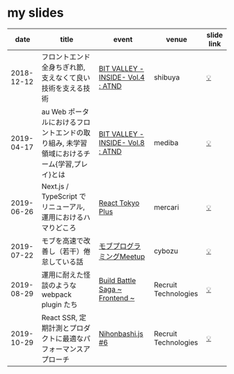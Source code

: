 # my slides

date | title | event | venue | slide link
---- | ----- | ----- | ----- | ----------
2018-12-12 | フロントエンド全身ちぎれ節, 支えなくて良い技術を支える技術 | [BIT VALLEY -INSIDE- Vol.4 : ATND](https://atnd.org/events/101970) | shibuya | [:bulb:](https://tkdn.github.io/slides/technologies-that-dont-need-to-support/)
2019-04-17 | au Web ポータルにおけるフロントエンドの取り組み, 未学習領域におけるチーム{学習,プレイ}とは | [BIT VALLEY -INSIDE- Vol.8 : ATND](https://atnd.org/events/104822) | mediba | [:bulb:](https://tkdn.github.io/slides/2019-04-17-frontend-learn-and-delegation/)
2019-06-26 | Next.js / TypeScript でリニューアル, 運用におけるハマりどころ | [React Tokyo Plus](https://www.meetup.com/ReactJS-Tokyo/events/262199021/) | mercari | [:bulb:](https://tkdn.github.io/slides/2019-06-26-nextjs-and-typescript/)
2019-07-22 | モブを高速で改善し（若干）倦怠している話 | [モブプログラミングMeetup](https://connpass.com/event/138267/) | cybozu | [:bulb:](https://tkdn.github.io/slides/2019-07-22-mob-programming-meetup/)
2019-08-29 | 運用に耐えた怪談のような webpack plugin たち | [Build Battle Saga ~ Frontend ~](https://connpass.com/event/138267/) | Recruit Technologies | [:bulb:](https://tkdn.github.io/slides/2019-08-29-build-battle-saga/)
2019-10-29 | React SSR, 定期計測とプロダクトに最適なパフォーマンスアプローチ | [Nihonbashi.js #6](https://nihonbashi-js.connpass.com/event/143549/) | Recruit Technologies | [:bulb:](https://tkdn.github.io/slides/2019-10-29-react-perfup-in-nihonbashijs/)
